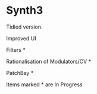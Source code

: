 # Synth3

Tidied version.

Improved UI

Filters  *

Rationalisation of Modulators/CV *

PatchBay *



Items marked * are In Progress
